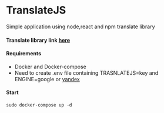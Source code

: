 # TranslateJS

Simple application using node,react and npm translate library

#### Translate library link [here](https://www.npmjs.com/package/translate)

#### Requirements

- Docker and Docker-compose
- Need to create .env file containing TRASNLATEJS=key and ENGINE=google or [yandex](https://translate.yandex.com/developers/keys)

#### Start

```
sudo docker-compose up -d
```
